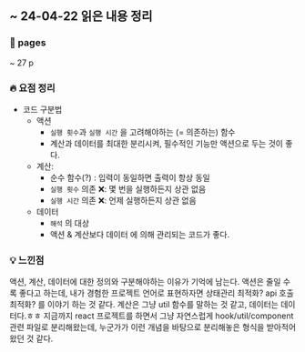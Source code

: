 ## ~ 24-04-22 읽은 내용 정리

### 📖 pages 
~ 27 p

### 🔥 요점 정리
- 코드 구분법 
  - 액션
    - `실행 횟수`과 `실행 시간` 을 고려해야하는 (= 의존하는) 함수  
    - 계산과 데이터를 최대한 분리시켜, 필수적인 기능만 액션으로 두는 것이 좋다.
  - 계산: 
    - 순수 함수(?) : 입력이 동일하면 출력이 항상 동일
    - `실행 횟수` 의존 ❌: 몇 번을 실행하든지 상관 없음
    - `실행 시간` 의존 ❌: 언제 실행하든지 상관 없음
  - 데이터
    - `해석` 의 대상
    - 액션 & 계산보다 데이터 에 의해 관리되는 코드가 좋다.


### 💡 느낀점
액션, 계산, 데이터에 대한 정의와 구분해야하는 이유가 기억에 남는다. 
액션은 줄일 수록 좋다고 하는데, 내가 경험한 프로젝트 언어로 표현하자면 상태관리 최적화? api 호출 최적화? 를 이야기 하는 것 같다. 
계산은 그냥 util 함수를 말하는 것 같고, 데이터는 데이터다.ㅎㅎ
지금까지 react 프로젝트를 하면서 그냥 자연스럽게 hook/util/component 관련 파일로 분리해왔는데, 누군가가 이런 개념을 바탕으로 분리해놓은 형식을 받아적어 왔던 것 같다. 
    